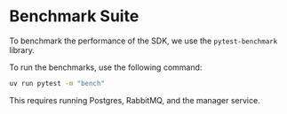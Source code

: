 # Benchmark Suite

To benchmark the performance of the SDK, we use the `pytest-benchmark` library.

To run the benchmarks, use the following command:

```bash
uv run pytest -m "bench"
```

This requires running Postgres, RabbitMQ, and the manager service.
